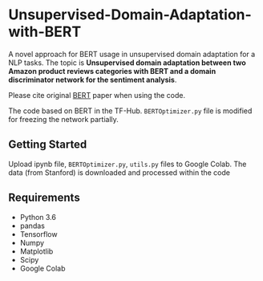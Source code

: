 # Unsupervised-Domain-Adaptation-with-BERT
A novel approach for BERT usage in unsupervised domain adaptation for a NLP tasks. The topic is **Unsupervised domain adaptation between two Amazon product reviews categories with BERT and a domain discriminator network for the sentiment analysis**.

Please cite original [BERT](https://arxiv.org/abs/1810.04805) paper when using the code.

The code based on BERT in the TF-Hub. `BERTOptimizer.py` file is modified for freezing the network partially. 

## Getting Started
Upload ipynb file, `BERTOptimizer.py`, `utils.py` files to Google Colab. The data (from Stanford) is downloaded and processed within the code

## Requirements
* Python 3.6
* pandas 
* Tensorflow 
* Numpy
* Matplotlib
* Scipy
* Google Colab


